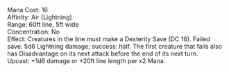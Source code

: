 Mana Cost: 16  
Affinity: Air (Lightning)  
Range: 60ft line, 5ft wide  
Concentration: No  
Effect: Creatures in the line must make a Dexterity Save (DC 16). Failed save: 5d6 Lightning damage; success: half. The first creature that fails also has Disadvantage on its next attack before the end of its next turn.  
Upcast: +1d6 damage or +20ft line length per x2 Mana.